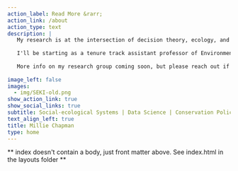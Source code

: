 ```yaml
---
action_label: Read More &rarr;
action_link: /about
action_type: text
description: | 
   My research is at the intersection of decision theory, ecology, and data justice, critically exploring how computational tools can help us develop effective and equitable strategies to meet global biodiversity and climate targets.  
   
   I'll be starting as a tenure track assistant professor of Environmental Policy at [ETH Zürich](https://ethz.ch/en.html) in the [Department of Environmental Systems Science](https://usys.ethz.ch/en/) in July 2025! In the meantime, I'm a visiting faculty researcher at [Google Research](https://research.google/), a research fellow at the [National Center for Ecological Analysis and Synthesis (NCEAS)](https://www.nceas.ucsb.edu/) and a core team member at [Climate Change AI (CCAI)](https://www.climatechange.ai/). I received my PhD from the University of California Berkeley in the department of [Environmental Science, Policy, and Management (ESPM)](https://ourenvironment.berkeley.edu/). 
   
   More info on my research group coming soon, but please reach out if you are interested in PhD or Postdoc opportunities (or if you just want to jam on ideas)!  
  
image_left: false
images:
  - img/SEKI-old.png
show_action_link: true
show_social_links: true
subtitle: Social-ecological Systems | Data Science | Conservation Policy 
text_align_left: true
title: Millie Chapman
type: home
---
```


** index doesn't contain a body, just front matter above.
See index.html in the layouts folder **

